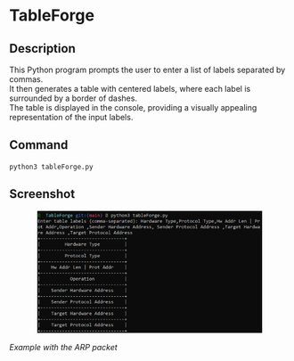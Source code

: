 # TableForge

## Description

This Python program prompts the user to enter a list of labels separated by commas.<br />
It then generates a table with centered labels, where each label is surrounded by a border of dashes.<br />
The table is displayed in the console, providing a visually appealing representation of the input labels.

## Command

```
python3 tableForge.py
```

## Screenshot

<p align="center">
        <img src="./screenshot.png" width="80%" />  
</p>
<span><i>Example with the ARP packet</i></span>
